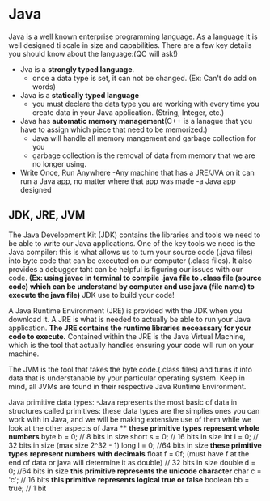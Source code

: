 # Java
Java is a well known enterprise programming language. As a language it is well designed ti scale in size and capabilities. There are a few key details you should know about the language:(QC will ask!)
- Jva is a **strongly typed language**.
    - once a data type is set, it can not be changed. (Ex: Can't do add on words)
- Java is a **statically typed language**
    - you must declare the data type you are working with every time you create data in your Java application. (String, Integer, etc.)
- Java has **automatic memory management**(C++ is a lanague that you have to assign which piece that need to be memorized.)
    - Java will handle all memory mangement and garbage collection for you
    - garbage collection is the removal of data from memory that we are no longer using.
- Write Once, Run Anywhere
    -Any machine that has a JRE/JVA on it can run a Java app, no matter where that app was made
        -a Java app designed 
## JDK, JRE, JVM
The Java Development Kit (JDK) contains the libraries and tools we need to be able to write our Java applications. One of the key tools we need is the Java compiler: this is what allows us to turn your source code (.java files) into byte code that can be executed on our computer (.class files). It also provides a debugger taht can be helpful is figuring our issues with our code. **(Ex: using javac in terminal to compile .java file to .class file (source code) which can be understand by computer and use java (file name) to execute the java file)** JDK use to build your code!

A Java Runtime Environment (JRE) is provided with the JDK when you download it. A JRE is what is needed to actually be able to run your Java application. **The JRE contains the runtime libraries neceassary for your code to execute.** Contained within the JRE is the Java Virtual Machine, which is the tool that actually handles ensuring your code will run on your machine.

The JVM is the tool that takes the byte code.(.class files) and turns it into data that is understanable by your particular operating system. Keep in mind, all JVMs are found in their respective Java Runtime Environment.

Java primitive data types:
-Java represents the most basic of data in structures called primitives: these data types are the simplies ones you can work with in Java, and we will be making extensive use of them while we look at the other aspects of Java
** 
**these primitive types represent whole numbers**
byte b = 0; // 8 bits in size
short s = 0; // 16 bits in size
int i = 0; // 32 bits in size (max size 2^32 - 1)
long l = 0; //64 bits in size
**these primitive types represent numbers with decimals**
float f = 0f; (must have f at the end of data or java will determine it as double) // 32 bits in size
double d = 0; //64 bits in size
**this primitive represents the unicode character**
char c = 'c'; // 16 bits
**this primitive represents logical true or false**
boolean bb = true; // 1 bit